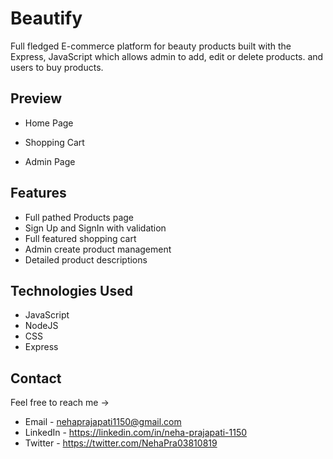 # Beautify
Full fledged E-commerce platform for beauty products built with the Express, JavaScript which allows admin to add, edit or delete products. and users to buy products.

## Preview

- Home Page

- Shopping Cart

- Admin Page


## Features

- Full pathed Products page
- Sign Up and SignIn with validation
- Full featured shopping cart
- Admin create product management
- Detailed product descriptions


## Technologies Used 

- JavaScript
- NodeJS
- CSS
- Express


 ## Contact
Feel free to reach me ->
- Email - <nehaprajapati1150@gmail.com> 
- LinkedIn - https://linkedin.com/in/neha-prajapati-1150
- Twitter - https://twitter.com/NehaPra03810819


